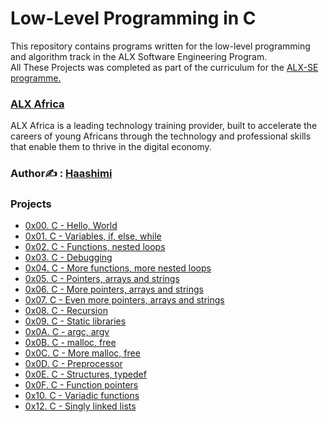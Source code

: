 # Low-Level Programming in C</br>

This repository contains programs written for the low-level programming and algorithm track in the ALX Software Engineering Program.</br>
All These Projects was completed as part of the curriculum for the [ALX-SE programme.](https://www.alxafrica.com/software-engineering/)

### [ALX Africa](https://www.alxafrica.com/)
 ALX Africa is a leading technology training provider, built to accelerate the careers of young Africans through the technology and professional skills that enable them to thrive in the digital economy. </br>

### Author✍️ : [Haashimi](https://github.com/Haashimi) </br>

### Projects </br>

- [0x00. C - Hello, World](./0x00-hello_world)
- [0x01. C - Variables, if, else, while](./0x01-variables_if_else_while)
- [0x02. C - Functions, nested loops](./0x02-functions_nested_loops)
- [0x03. C - Debugging](./0x03-debugging)
- [0x04. C - More functions, more nested loops](./0x04-more_functions_nested_loops)
- [0x05. C - Pointers, arrays and strings](./0x05-pointers_arrays_strings)
- [0x06. C - More pointers, arrays and strings](./0x06-pointers_arrays_strings)
- [0x07. C - Even more pointers, arrays and strings](./0x07-pointers_arrays_strings)
- [0x08. C - Recursion](./0x08-recursion)
- [0x09. C - Static libraries](./0x09-static_libraries)
- [0x0A. C - argc, argv](./0x0A-argc_argv)
- [0x0B. C - malloc, free](./0x0B-malloc_free)
- [0x0C. C - More malloc, free](./0x0C-more_malloc_free)
- [0x0D. C - Preprocessor](./0x0D-preprocessor)
- [0x0E. C - Structures, typedef](./0x0E-structures_typedef)
- [0x0F. C - Function pointers](./0x0F-function_pointers)
- [0x10. C - Variadic functions](./0x10-variadic_functions)
- [0x12. C - Singly linked lists](./0x12-singly_linked_lists)


